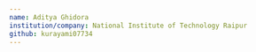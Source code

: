 ```yaml
---
name: Aditya Ghidora
institution/company: National Institute of Technology Raipur
github: kurayami07734
---
```

